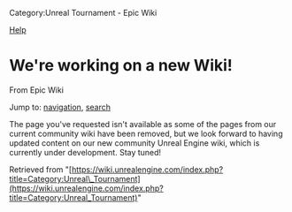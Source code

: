  Category:Unreal Tournament - Epic Wiki              

 

[Help](//www.mediawiki.org/wiki/Special:MyLanguage/Help:Categories)

We're working on a new Wiki!
============================

From Epic Wiki

Jump to: [navigation](#mw-head), [search](#p-search)

The page you've requested isn't available as some of the pages from our current community wiki have been removed, but we look forward to having updated content on our new community Unreal Engine wiki, which is currently under development. Stay tuned!

Retrieved from "[https://wiki.unrealengine.com/index.php?title=Category:Unreal\_Tournament](https://wiki.unrealengine.com/index.php?title=Category:Unreal_Tournament)"